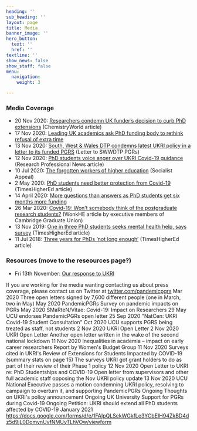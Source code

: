 ```yaml
---
heading: ''
sub_heading: ''
layout: page
title: Media
banner_image: ''
hero_button:
  text: ''
  href: ''
textline: ''
show_news: false
show_staff: false
menu:
  navigation:
    weight: 3

---
```



### Media Coverage
- 20 Nov 2020: [Researchers condemn UK funder’s decision to curb PhD extensions](https://www.chemistryworld.com/news/researchers-condemn-uk-funders-decision-to-curb-phd-extensions/4012783.article#/) (ChemistryWorld article)
- 17 Nov 2020: [Leading UK academics ask PhD funding body to rethink refusal of extra time](https://amp.theguardian.com/education/2020/nov/17/leading-uk-academics-ask-phd-funding-body-to-rethink-refusal-of-extra-time)
- 13 Nov 2020: [South, West & Wales DTP condemns latest UKRI policy in a letter to its funded PGRS](https://twitter.com/PandemicPGRs/status/1327563700866322434/photo/1) (Letter to SWWDTP PGRs)
- 12 Nov 2020: [PhD students voice anger over UKRI Covid-19 guidance](https://www.ukri.org/wp-content/uploads/2020/11/UKRI-11112020-NatCenUKRICOVID-19StudentConsultation.pdf) (Research Professional News article)
- 10 Jul 2020: [The forgotten workers of higher education](https://www.ucu.org.uk/article/10802/The-Friday-email-29-May-2020) (Socialist Appeal)
- 2 May 2020: [PhD students need better protection from Covid-19](https://www.timeshighereducation.com/opinion/phd-students-need-better-protection-covid-19) (TimesHigherEd article)
- 14 April 2020: [More questions than answers as PhD students get six months more funding](https://wonkhe.com/blogs/more-questions-than-answers-as-phd-students-get-six-months-more-funding/)
- 26 Mar 2020: [Covid-19: Won’t somebody think of the postgraduate research students?](https://www.timeshighereducation.com/news/three-years-phds-not-long-enough) (WonkHE article by executive members of Cambridge Graduate Union)
- 13 Nov 2019: [One in three PhD students seeks mental health help, says survey](https://www.timeshighereducation.com/news/one-three-phd-students-seeks-mental-health-help-says-survey) (TimesHigherEd article)
- 11 Jul 2018: [Three years for PhDs ‘not long enough’](https://www.timeshighereducation.com/news/three-years-phds-not-long-enough) (TimesHigherEd article)

### Resources (move to the reseources page?)

* Fri 13th November: [Our response to UKRI](https://bit.ly/2IEvM5R)

If you are working for the media wanting contacting us about press coverage, please contact us on Twitter at [twitter.com/pandemicpgrs](twitter.com/pandemicpgrs)
Mar 2020	Three open letters signed by 7,600 different people (one in March, two in May)
May 2020	PandemicPGRs Survey on pandemic impacts on PGRs
May 2020	SMaRteN/Vitae: Covid-19: Impact on Researchers
29 May 		UCU endorses PandemicPGRs open letter
25 Sep 2020	"NatCen: UKRI Covid-19
Student Consultation"
Oct 2020	UCU supports PGRS being treated as staff, not students
2 Nov 2020	UKRI Open Letter
2 Nov 2020	UKRI Open Letter	Another open letter written in the wake of the second national lockdown
11 Nov 2020	Inequalities in academia – impact on early career researchers	Report by Women's Budget Group
11 Nov 2020	Surveys cited in UKRI's Review of Extensions for Students Impacted by COVID-19 (summary stats on page 15)	The surveys UKRI got grant holders to do as part of their review of their Phase 1 policy
12 Nov 2020	Open Letter to UKRI re: PhD Studentships and COVID-19	Open letter from supervisors and other full academic staff opposing the Nov UKRI policy update
13 Nov 2020	UCU National Executive passes a motion condemning UKRI policy, resolving to campaign to overturn it, and supporting PandemicPGRs
Ongoing	Thoughts on UKRI's policy announcement
Ongoing	UK University Support for PGRs during Covid-19
Ongoing	Petition: UKRI should extend all PhD students affected by COVID-19
January 2021	https://docs.google.com/forms/d/e/1FAIpQLSekWGkfLe3YCbEIH94ZkBD4dz5d9jL0DomynUvfNMUyTLhVOw/viewform